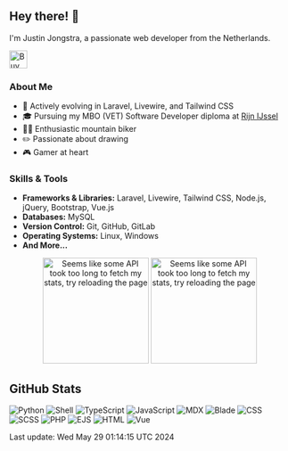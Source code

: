 ## Hey there! 👋

I'm Justin Jongstra, a passionate web developer from the Netherlands.

<a href='https://ko-fi.com/justinjongstra' target='_blank'><img height='32' style='border:0px;height:32px;' src='https://cdn.ko-fi.com/cdn/kofi2.png?v=3' border='0' alt='Buy Me a Coffee at ko-fi.com' /></a> 
<br>

### About Me
- 🌱 Actively evolving in Laravel, Livewire, and Tailwind CSS
- 🎓 Pursuing my MBO (VET) Software Developer diploma at [Rijn IJssel](https://www.rijnijssel.nl/)
- 🚵‍♂️ Enthusiastic mountain biker
- ✏️ Passionate about drawing
- 🎮 Gamer at heart

### Skills & Tools
- **Frameworks & Libraries:** Laravel, Livewire, Tailwind CSS, Node.js, jQuery, Bootstrap, Vue.js
- **Databases:** MySQL
- **Version Control:** Git, GitHub, GitLab
- **Operating Systems:** Linux, Windows
- **And More...**


<p align="center">
  <img style="height: 190px;" src="https://github-readme-stats-sigma-two-42.vercel.app/api?username=Justin0122&show_icons=true&theme=outrun" alt="Seems like some API took too long to fetch my stats, try reloading the page"/>
  <img style="height: 190px;" src="https://github-readme-stats-sigma-two-42.vercel.app/api/top-langs/?username=Justin0122&layout=compact&theme=outrun" alt="Seems like some API took too long to fetch my stats, try reloading the page"/>
</p>
</p>



## GitHub Stats
![Python](https://img.shields.io/badge/Python-.16%25-blue)
![Shell](https://img.shields.io/badge/Shell-.33%25-blue)
![TypeScript](https://img.shields.io/badge/TypeScript-.01%25-blue)
![JavaScript](https://img.shields.io/badge/JavaScript-16.16%25-blue)
![MDX](https://img.shields.io/badge/MDX-2.27%25-blue)
![Blade](https://img.shields.io/badge/Blade-23.65%25-blue)
![CSS](https://img.shields.io/badge/CSS-2.07%25-blue)
![SCSS](https://img.shields.io/badge/SCSS-1.98%25-blue)
![PHP](https://img.shields.io/badge/PHP-51.74%25-blue)
![EJS](https://img.shields.io/badge/EJS-.73%25-blue)
![HTML](https://img.shields.io/badge/HTML-.09%25-blue)
![Vue](https://img.shields.io/badge/Vue-.74%25-blue)

Last update: Wed May 29 01:14:15 UTC 2024

